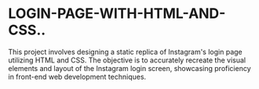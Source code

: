 # LOGIN-PAGE-WITH-HTML-AND-CSS..
 This project involves designing a static replica of Instagram's login page utilizing HTML and CSS. The objective is to accurately recreate the visual elements and layout of the Instagram login screen, showcasing proficiency in front-end web development techniques.
